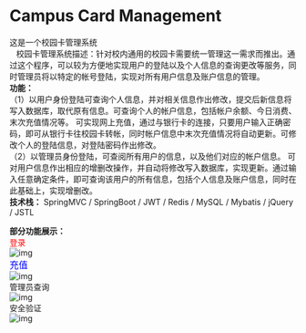 # Campus Card Management
 这是一个校园卡管理系统 <br/>
 &nbsp;&nbsp;&nbsp;校园卡管理系统描述：针对校内通用的校园卡需要统一管理这一需求而推出。通过这个程序，可以较为方便地实现用户的登陆以及个人信息的查询更改等服务，同时管理员将以特定的帐号登陆，实现对所有用户信息及账户信息的管理。
  <br/>
  **功能：**
  <br/>
（1）以用户身份登陆可查询个人信息，并对相关信息作出修改，提交后新信息将写入数据库，取代原有信息。可查询个人的帐户信息，包括帐户余额、今日消费、末次充值情况等。
     可实现网上充值，通过与银行卡的连接，只要用户输入正确密码，即可从银行卡往校园卡转帐，同时帐户信息中末次充值情况将自动更新。可修改个人的登陆信息，对登陆密码作出修改。
  <br/>
（2）以管理员身份登陆，可查阅所有用户的信息，以及他们对应的帐户信息。
     可对用户信息作出相应的增删改操作，并自动将修改写入数据库，实现更新。通过输入任意确定条件，即可查询该用户的所有信息，包括个人信息及账户信息，同时在此基础上，实现增删改。
       <br/>
**技术栈：**
SpringMVC / SpringBoot / JWT / Redis / MySQL / Mybatis / jQuery / JSTL

**部分功能展示：**
 <br/><span style="color:red">登录</span><br/>
![img](https://github.com/tolfinn/campus_card_management/blob/master/img%2Flogin.png)
 <br/><font size="3" color="blue">充值</font><br/>
 ![img](https://github.com/tolfinn/campus_card_management/blob/master/img%2Frecharge.png)
 <br/>管理员查询<br/>
 ![img](https://github.com/tolfinn/campus_card_management/blob/master/img%2Fsearch.png)
 <br/>安全验证<br/>
 ![img](https://github.com/tolfinn/campus_card_management/blob/master/img/safe_verify.png)
